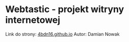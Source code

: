 # Webtastic - projekt witryny internetowej
Link do strony: [4bdn16.github.io](https://4bdn16.github.io/Webtastic/)
Autor: Damian Nowak

